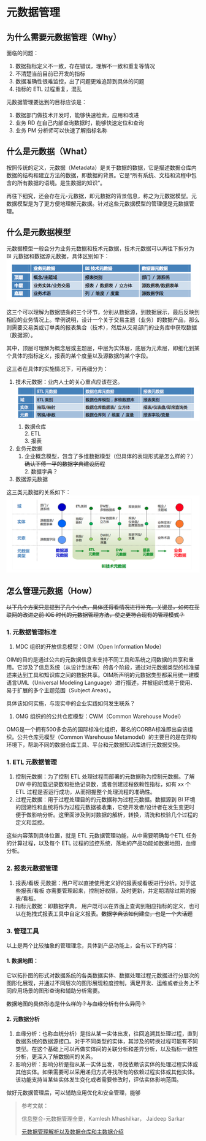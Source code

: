 # 元数据管理

## 为什么需要元数据管理（Why）

面临的问题：  
1. 数据指标定义不一致，存在错误，理解不一致和重复等情况  
2. 不清楚当前目前已开发的指标  
3. 数据准确性很难监控，出了问题更难追踪到具体的问题  
3. 指标的 ETL 过程重复，混乱

元数据管理要达到的目标应该是：

1. 数据部门做技术开发时，能够快速检索，应用和改进
2. 业务 RD 在自己内部查询数据时，能够快速定位和查询
3. 业务 PM 分析师可以快速了解指标名称

## 什么是元数据（What）

按照传统的定义，元数据（Metadata）是关于数据的数据，它是描述数据仓库内数据的结构和建立方法的数据，即数据的背景。它是“所有系统、文档和流程中包含的所有数据的语境。是生数据的知识”。

再往下细究，还会存在元-元数据，即元数据的背景信息，称之为元数据模型。元数据模型是为了更方便地理解元数据。针对这些元数据模型的管理便是元数据管理。

## 什么是元数据模型

元数据模型一般会分为业务元数据和技术元数据，技术元数据可以再往下拆分为 BI 元数据和数据源元数据，具体区别如下：  
![BI 元数据分类](attach-0.png)

这三个可以理解为数据链条的三个环节，分别从数据源，到数据展示，最后反映到相应的业务情况上。举例说明，设计一个关于交易主题（业务）的数据产品，那么则需要交易类或订单类的报表集合（技术），然后从交易部门的业务库中获取数据（数据源）。

其中，顶层可理解为概念层或主题层，中层为实体层，底层为元素层，即细化到某个具体的指标定义，报表的某个度量以及源数据的某个字段。

这三者在具体的实施情况下，可再细分为：  
1. 技术元数据：业内人士的关心重点应该在这。  
![](技术元数据分类)   
    1. 数据仓库  
       2. ETL  
       3. 报表  
2. 业务元数据  
    1. 企业概念模型，包含了多维数据模型（但具体的表现形式是怎么样的？）~~确认下傅一平的数据字典建设历程~~  
       2. 数据字典？  
3. 数据源元数据

这三类元数据的关系如下：  
![](各类元数据之间的关系)

## 怎么管理元数据（How）

~~以下几个方案只是提到了几个小点，具体还得看情况进行补充。关键是，如何在互联网的改进之前 IOE 时代的元数据管理方法，使之更符合现有的管理模式？~~

### 

### 1. 元数据管理标准

1. MDC 组织的开放信息模型：OIM（Open Information Mode）

OIM的目的是通过公共的元数据信息来支持不同工具和系统之间数据的共享和重用。它涉及了信息系统（从设计到发布）的各个阶段，通过对元数据类型的标准描述来达到工具和知识库之间的数据共享。OIM所声明的元数据类型都采用统一建模语言UML（Universal Modeling Language）进行描述，并被组织成易于使用、易于扩展的多个主题范围（Subject Areas）。

具体该如何实施，与现实中的企业实践如何发生联系？

1. OMG 组织的的公共仓库模型：CWM（Common Warehouse Model）

OMG是一个拥有500多会员的国际标准化组织，著名的CORBA标准即出自该组织。公共仓库元模型（Common Warehouse Metamodel）的主要目的是在异构环境下，帮助不同的数据仓库工具、平台和元数据知识库进行元数据交换。

### 1. ETL 元数据管理

1. 控制元数据：为了控制 ETL 处理过程而部署的元数据称为控制元数据。了解 DW 中的加载记录数和拒绝记录数，或者创建过程依赖性指标，如有 xx 个ETL 过程是否运行成功，从而把握整个处理流程的准确性。
2. 过程元数据：用于过程处理目的的元数据称为过程元数据。数据源到 BI 环境的回溯性和血统将作为过程元数据被收集，它使开发者/设计者在发生变更时便于做影响分析。这里面涉及到对数据的解析，转换，清洗和校验几个过程的定义和监控。

这些内容落到具体位置，就是 ETL 元数据管理功能，从中需要明确每个ETL 任务的计算过程，以及每个 ETL 过程的监控系统，落地的产品功能如数据地图，血缘分析。

### 2. 报表元数据管理

1. 报表/看板 元数据：用户可以直接使用定义好的报表或看板进行分析。对于这些报表/看板 亦需要管理起来，控制好权限，及时更新，并定期清除过期的报表/看板。
2. 指标元数据：即数据字典， 用户既可以在界面上查询到相应指标的定义，也可以在拖拽式报表工具中自定义报表。~~数据字典该如何建立，也是一个大话题~~

### 3. 管理工具

以上是两个比较抽象的管理理念，具体到产品功能上，会有以下的内容：

#### 1. 数据地图：

它以拓扑图的形式对数据系统的各类数据实体、数据处理过程元数据进行分层次的图形化展现，并通过不同层次的图形展现粒度控制，满足开发、运维或者业务上不同应用场景的图形查询和辅助分析需要。

~~数据地图的具体形态是什么样的？与血缘分析有什么异同？~~

#### 2. 元数据分析

1. 血缘分析：也称血统分析）是指从某一实体出发，往回追溯其处理过程，直到数据系统的数据源接口。对于不同类型的实体，其涉及的转换过程可能有不同类型。在这个基础上可以再做实体间的关联分析和差异分析，以及指标一致性分析，更深入了解数据间的关系。
2. 影响分析：影响分析是指从某一实体出发，寻找依赖该实体的处理过程实体或其他实体。如果需要可以采用递归方式寻找所有的依赖过程实体或其他实体。该功能支持当某些实体发生变化或者需要修改时，评估实体影响范围。

做好元数据管理后，可以辅助应用优化和安全管理，能够

> 参考文献：
>
> 信息整合-元数据管理全景，Kamlesh Mhashilkar， Jaideep Sarkar
>
> [元数据管理解析以及数据仓库和主数据介绍](http://www.10tiao.com/html/615/201605/2656595506/1.html)



